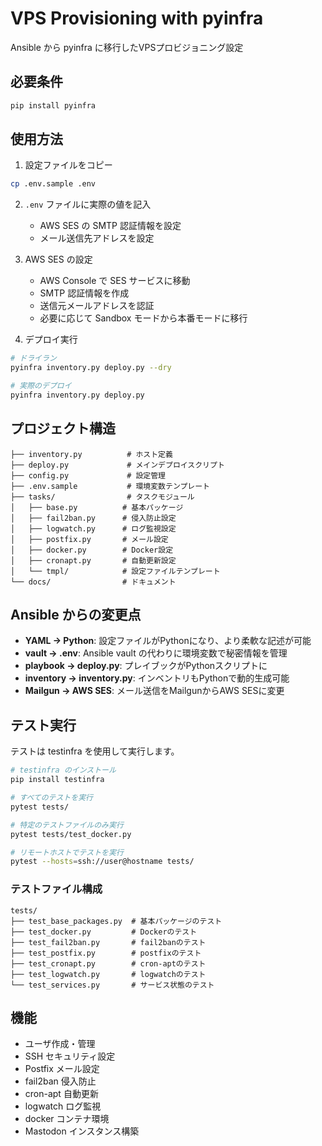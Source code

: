 # VPS Provisioning with pyinfra

Ansible から pyinfra に移行したVPSプロビジョニング設定

## 必要条件

```bash
pip install pyinfra
```

## 使用方法

1. 設定ファイルをコピー
```bash
cp .env.sample .env
```

2. `.env` ファイルに実際の値を記入
   - AWS SES の SMTP 認証情報を設定
   - メール送信先アドレスを設定

3. AWS SES の設定
   - AWS Console で SES サービスに移動
   - SMTP 認証情報を作成
   - 送信元メールアドレスを認証
   - 必要に応じて Sandbox モードから本番モードに移行

4. デプロイ実行
```bash
# ドライラン
pyinfra inventory.py deploy.py --dry

# 実際のデプロイ
pyinfra inventory.py deploy.py
```

## プロジェクト構造

```
├── inventory.py          # ホスト定義
├── deploy.py             # メインデプロイスクリプト
├── config.py             # 設定管理
├── .env.sample           # 環境変数テンプレート
├── tasks/                # タスクモジュール
│   ├── base.py          # 基本パッケージ
│   ├── fail2ban.py      # 侵入防止設定
│   ├── logwatch.py      # ログ監視設定
│   ├── postfix.py       # メール設定
│   ├── docker.py        # Docker設定
│   ├── cronapt.py       # 自動更新設定
│   └── tmpl/            # 設定ファイルテンプレート
└── docs/                # ドキュメント
```

## Ansible からの変更点

- **YAML → Python**: 設定ファイルがPythonになり、より柔軟な記述が可能
- **vault → .env**: Ansible vault の代わりに環境変数で秘密情報を管理
- **playbook → deploy.py**: プレイブックがPythonスクリプトに
- **inventory → inventory.py**: インベントリもPythonで動的生成可能
- **Mailgun → AWS SES**: メール送信をMailgunからAWS SESに変更

## テスト実行

テストは testinfra を使用して実行します。

```bash
# testinfra のインストール
pip install testinfra

# すべてのテストを実行
pytest tests/

# 特定のテストファイルのみ実行
pytest tests/test_docker.py

# リモートホストでテストを実行
pytest --hosts=ssh://user@hostname tests/
```

### テストファイル構成

```
tests/
├── test_base_packages.py  # 基本パッケージのテスト
├── test_docker.py         # Dockerのテスト
├── test_fail2ban.py       # fail2banのテスト
├── test_postfix.py        # postfixのテスト
├── test_cronapt.py        # cron-aptのテスト
├── test_logwatch.py       # logwatchのテスト
└── test_services.py       # サービス状態のテスト
```

## 機能

* ユーザ作成・管理
* SSH セキュリティ設定
* Postfix メール設定
* fail2ban 侵入防止
* cron-apt 自動更新
* logwatch ログ監視
* docker コンテナ環境
* Mastodon インスタンス構築
